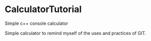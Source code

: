 # CalculatorTutorial
Simple c++ console calculator

Simple calculator to remind myself of the uses and practices of GIT.
